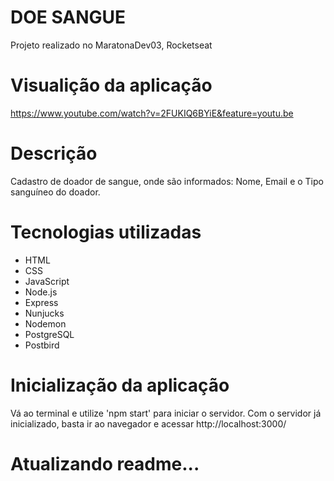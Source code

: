 # DOE SANGUE
Projeto realizado no MaratonaDev03, Rocketseat

# Visualição da aplicação
https://www.youtube.com/watch?v=2FUKIQ6BYiE&feature=youtu.be

# Descrição
Cadastro de doador de sangue, onde são informados: Nome, Email e o Tipo sanguíneo do doador.

# Tecnologias utilizadas
- HTML
- CSS
- JavaScript
- Node.js
- Express
- Nunjucks
- Nodemon
- PostgreSQL
- Postbird

# Inicialização da aplicação
  Vá ao terminal e utilize 'npm start' para iniciar o servidor. Com o servidor já inicializado, basta ir ao navegador e acessar http://localhost:3000/

# Atualizando readme...
